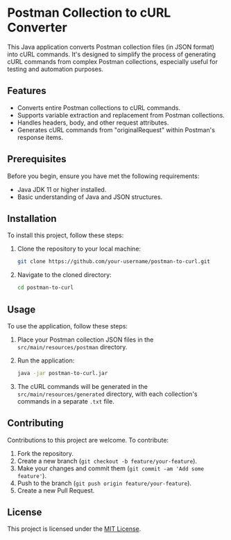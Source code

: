 # Postman Collection to cURL Converter

This Java application converts Postman collection files (in JSON format) into cURL commands. It's designed to simplify the process of generating cURL commands from complex Postman collections, especially useful for testing and automation purposes.

## Features

- Converts entire Postman collections to cURL commands.
- Supports variable extraction and replacement from Postman collections.
- Handles headers, body, and other request attributes.
- Generates cURL commands from "originalRequest" within Postman's response items.

## Prerequisites

Before you begin, ensure you have met the following requirements:

- Java JDK 11 or higher installed.
- Basic understanding of Java and JSON structures.

## Installation

To install this project, follow these steps:

1. Clone the repository to your local machine:

   ```bash
   git clone https://github.com/your-username/postman-to-curl.git
   ```

2. Navigate to the cloned directory:

   ```bash
   cd postman-to-curl
   ```

## Usage

To use the application, follow these steps:

1. Place your Postman collection JSON files in the `src/main/resources/postman` directory.

2. Run the application:

   ```bash
   java -jar postman-to-curl.jar
   ```

3. The cURL commands will be generated in the `src/main/resources/generated` directory, with each collection's commands in a separate `.txt` file.

## Contributing

Contributions to this project are welcome. To contribute:

1. Fork the repository.
2. Create a new branch (`git checkout -b feature/your-feature`).
3. Make your changes and commit them (`git commit -am 'Add some feature'`).
4. Push to the branch (`git push origin feature/your-feature`).
5. Create a new Pull Request.

## License

This project is licensed under the [MIT License](LICENSE).
